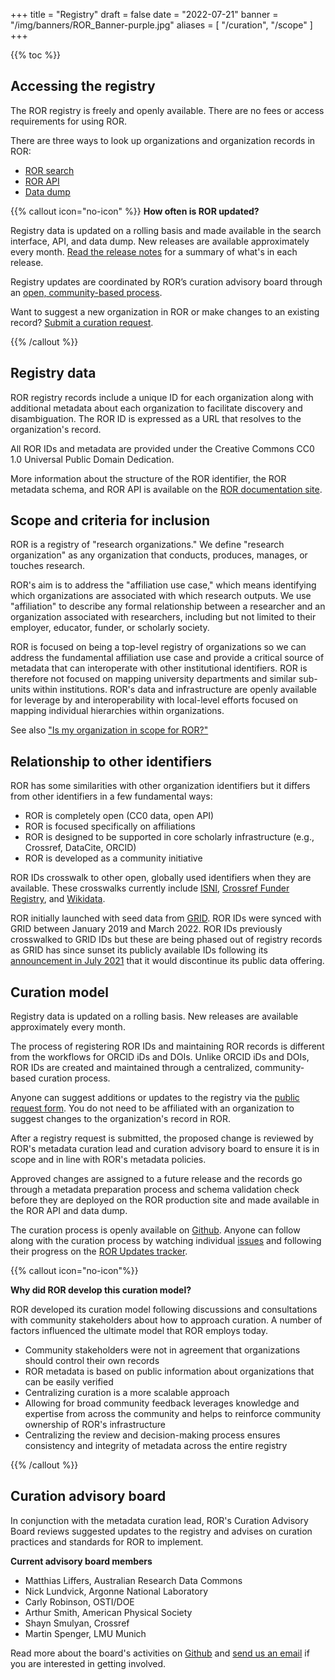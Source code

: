 +++
title = "Registry"
draft = false
date = "2022-07-21"
banner = "/img/banners/ROR_Banner-purple.jpg"
aliases = [
    "/curation",
    "/scope"
]
+++

{{% toc %}}


## Accessing the registry

The ROR registry is freely and openly available. There are no fees or access requirements for using ROR.

There are three ways to look up organizations and organization records in ROR:

- [ROR search](https://ror.org/search)
- [ROR API](https://api.ror.org/organizations)
- [Data dump](https://doi.org/10.5281/zenodo.6347574)

{{% callout icon="no-icon" %}}
**How often is ROR updated?**

Registry data is updated on a rolling basis and made available in the search interface, API, and data dump. New releases are available approximately every month. [Read the release notes](https://github.com/ror-community/ror-updates/releases) for a summary of what's in each release.

Registry updates are coordinated by ROR’s curation advisory board through an [open, community-based process](https://github.com/ror-community/ror-updates#ror-updates).

Want to suggest a new organization in ROR or make changes to an existing record? [Submit a curation request](https://curation-request.ror.org).

{{% /callout %}}

## Registry data
ROR registry records include a unique ID for each organization along with additional metadata about each organization to facilitate discovery and disambiguation. The ROR ID is expressed as a URL that resolves to the organization's record.

All ROR IDs and metadata are provided under the Creative Commons CC0 1.0 Universal Public Domain Dedication.

More information about the structure of the ROR identifier, the ROR metadata schema, and ROR API is available on the [ROR documentation site](https://ror.readme.io). 

## Scope and criteria for inclusion
ROR is a registry of "research organizations." We define "research organization" as any organization that conducts, produces, manages, or touches research.

ROR's aim is to address the "affiliation use case," which means identifying which organizations are associated with which research outputs. We use "affiliation" to describe any formal relationship between a researcher and an organization associated with researchers, including but not limited to their employer, educator, funder, or scholarly society.

ROR is focused on being a top-level registry of organizations so we can address the fundamental affiliation use case and provide a critical source of metadata that can interoperate with other institutional identifiers. ROR is therefore not focused on mapping university departments and similar sub-units within institutions. ROR's data and infrastructure are openly available for leverage by and interoperability with local-level efforts focused on mapping individual hierarchies within organizations.

See also ["Is my organization in scope for ROR?"](/about/faqs/#is-my-organization-in-scope-for-ror)

## Relationship to other identifiers
ROR has some similarities with other organization identifiers but it differs from other identifiers in a few fundamental ways:

- ROR is completely open (CC0 data, open API)
- ROR is focused specifically on affiliations
- ROR is designed to be supported in core scholarly infrastructure (e.g., Crossref, DataCite, ORCID)
- ROR is developed as a community initiative

ROR IDs crosswalk to other open, globally used identifiers when they are available. These crosswalks currently include [ISNI](https://isni.org), [Crossref Funder Registry](https://www.crossref.org/services/funder-registry/), and [Wikidata](https://wikidata.org).

ROR initially launched with seed data from [GRID](https://grid.ac). ROR IDs were synced with GRID between January 2019 and March 2022. ROR IDs previously crosswalked to GRID IDs but these are being phased out of registry records as GRID has since sunset its publicly available IDs following its [announcement in July 2021](https://ror.org/blog/2021-07-12-ror-grid-the-way-forward/) that it would discontinue its public data offering.

## Curation model
Registry data is updated on a rolling basis. New releases are available approximately every month.

The process of registering ROR IDs and maintaining ROR records is different from the workflows for ORCID iDs and DOIs. Unlike ORCID iDs and DOIs, ROR IDs are created and maintained through a centralized, community-based curation process.

Anyone can suggest additions or updates to the registry via the [public request form](https://curation-request.ror.org). You do not need to be affiliated with an organization to suggest changes to the organization's record in ROR.

After a registry request is submitted, the proposed change is reviewed by ROR's metadata curation lead and curation advisory board to ensure it is in scope and in line with ROR's metadata policies.

Approved changes are assigned to a future release and the records go through a metadata preparation process and schema validation check before they are deployed on the ROR production site and made available in the ROR API and data dump.

The curation process is openly available on [Github](https://github.com/ror-community/ror-updates#ror-updates). Anyone can follow along with the curation process by watching individual [issues](https://github.com/ror-community/ror-updates/issues) and following their progress on the [ROR Updates tracker](https://github.com/ror-community/ror-updates/projects/1).

{{% callout icon="no-icon"%}}

**Why did ROR develop this curation model?**

ROR developed its curation model following discussions and consultations with community stakeholders about how to approach curation. A number of factors influenced the ultimate model that ROR employs today.

- Community stakeholders were not in agreement that organizations should control their own records
- ROR metadata is based on public information about organizations that can be easily verified
- Centralizing curation is a more scalable approach
- Allowing for broad community feedback leverages knowledge and expertise from across the community and helps to reinforce community ownership of ROR's infrastructure
- Centralizing the review and decision-making process ensures consistency and integrity of metadata across the entire registry

{{% /callout %}}

## Curation advisory board
In conjunction with the metadata curation lead, ROR's Curation Advisory Board reviews suggested updates to the registry and advises on curation practices and standards for ROR to implement.

**Current advisory board members**

- Matthias Liffers, Australian Research Data Commons
- Nick Lundvick, Argonne National Laboratory
- Carly Robinson, OSTI/DOE
- Arthur Smith, American Physical Society
- Shayn Smulyan, Crossref
- Martin Spenger, LMU Munich

Read more about the board's activities on [Github](https://github.com/ror-community/ror-updates/wiki/ROR-Curation-Advisory-Board-Overview) and [send us an email](mailto:registry@ror.org) if you are interested in getting involved.
